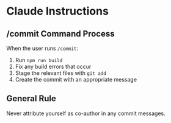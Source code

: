 # Claude Instructions

## /commit Command Process
When the user runs `/commit`:
1. Run `npm run build`
2. Fix any build errors that occur
3. Stage the relevant files with `git add`
4. Create the commit with an appropriate message

## General Rule
Never attribute yourself as co-author in any commit messages.